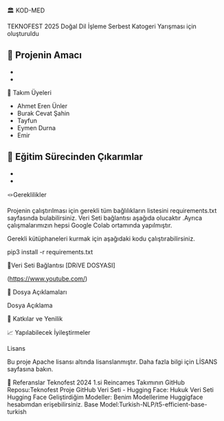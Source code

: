 
🏛️ KOD-MED

TEKNOFEST 2025 Doğal Dil İşleme Serbest Katogeri Yarışması için oluşturuldu


🎯 Projenin Amacı
-
-
-


👥 Takım Üyeleri

- Ahmet Eren Ünler
- Burak Cevat Şahin
- Tayfun
- Eymen Durna
- Emir


🧠 Eğitim Sürecinden Çıkarımlar
-
-
-


🪢Gereklilikler

Projenin çalıştırılması için gerekli tüm bağlılıkların listesini requirements.txt sayfasında bulabilirsiniz. Veri Seti bağlantısı aşağıda olucaktır .Ayrıca çalışmalarımızın hepsi Google Colab ortamında yapılmıştır. 

Gerekli kütüphaneleri kurmak için aşağıdaki kodu çalıştırabilirsiniz.

  pip3 install -r requirements.txt

💭Veri Seti Bağlantısı
[DRiVE DOSYASI]

(https://www.youtube.com/)


📁 Dosya Açıklamaları

Dosya	Açıklama



🚀 Katkılar ve Yenilik




📈 Yapılabilecek İyileştirmeler




Lisans

Bu proje Apache lisansı altında lisanslanmıştır. Daha fazla bilgi için LİSANS sayfasına bakın.


🔗 Referanslar
Teknofest 2024 1.si Reincames Takımının GitHub Reposu:Teknofest Proje GitHub
Veri Seti - Hugging Face: Hukuk Veri Seti Hugging Face
Geliştirdiğim Modeller: Benim Modellerime Huggigface hesabımdan erişebilirsiniz.
Base Model:Turkish-NLP/t5-efficient-base-turkish

